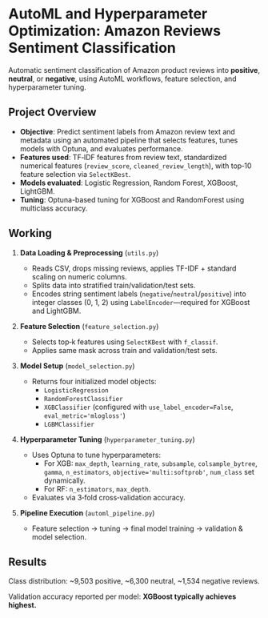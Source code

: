 #  AutoML and Hyperparameter Optimization: Amazon Reviews Sentiment Classification

Automatic sentiment classification of Amazon product reviews into **positive**, **neutral**, or **negative**, using AutoML workflows, feature selection, and hyperparameter tuning.



## Project Overview

- **Objective**: Predict sentiment labels from Amazon review text and metadata using an automated pipeline that selects features, tunes models with Optuna, and evaluates performance.
- **Features used**: TF‑IDF features from review text, standardized numerical features (`review_score`, `cleaned_review_length`), with top‑10 feature selection via `SelectKBest`.
- **Models evaluated**: Logistic Regression, Random Forest, XGBoost, LightGBM.
- **Tuning**: Optuna-based tuning for XGBoost and RandomForest using multiclass accuracy.


## Working

1. **Data Loading & Preprocessing** (`utils.py`)
   - Reads CSV, drops missing reviews, applies TF-IDF + standard scaling on numeric columns.
   - Splits data into stratified train/validation/test sets.
   - Encodes string sentiment labels (`negative`/`neutral`/`positive`) into integer classes (0, 1, 2) using `LabelEncoder`—required for XGBoost and LightGBM.

2. **Feature Selection** (`feature_selection.py`)
   - Selects top‑k features using `SelectKBest` with `f_classif`.
   - Applies same mask across train and validation/test sets.

3. **Model Setup** (`model_selection.py`)
   - Returns four initialized model objects:
     - `LogisticRegression`
     - `RandomForestClassifier`
     - `XGBClassifier` (configured with `use_label_encoder=False`, `eval_metric='mlogloss'`)
     - `LGBMClassifier`

4. **Hyperparameter Tuning** (`hyperparameter_tuning.py`)
   - Uses Optuna to tune hyperparameters:
     - For XGB: `max_depth`, `learning_rate`, `subsample`, `colsample_bytree`, `gamma`, `n_estimators`, `objective='multi:softprob'`, `num_class` set dynamically.
     - For RF: `n_estimators`, `max_depth`.
   - Evaluates via 3‑fold cross‑validation accuracy.

5. **Pipeline Execution** (`automl_pipeline.py`)
   - Feature selection → tuning → final model training → validation & model selection.




## Results
Class distribution: ~9,503 positive, ~6,300 neutral, ~1,534 negative reviews.

Validation accuracy reported per model: **XGBoost typically achieves highest.**






